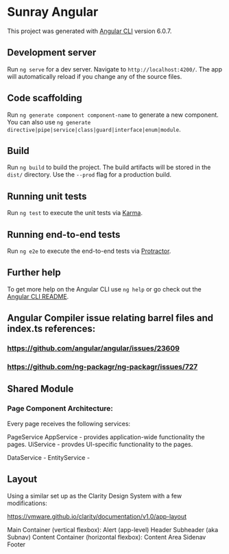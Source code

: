 # Sunray Angular

This project was generated with [Angular CLI](https://github.com/angular/angular-cli) version 6.0.7.

## Development server

Run `ng serve` for a dev server. Navigate to `http://localhost:4200/`. The app will automatically reload if you change any of the source files.

## Code scaffolding

Run `ng generate component component-name` to generate a new component. You can also use `ng generate directive|pipe|service|class|guard|interface|enum|module`.

## Build

Run `ng build` to build the project. The build artifacts will be stored in the `dist/` directory. Use the `--prod` flag for a production build.

## Running unit tests

Run `ng test` to execute the unit tests via [Karma](https://karma-runner.github.io).

## Running end-to-end tests

Run `ng e2e` to execute the end-to-end tests via [Protractor](http://www.protractortest.org/).

## Further help

To get more help on the Angular CLI use `ng help` or go check out the [Angular CLI README](https://github.com/angular/angular-cli/blob/master/README.md).


## Angular Compiler issue relating barrel files and index.ts references:
### https://github.com/angular/angular/issues/23609
### https://github.com/ng-packagr/ng-packagr/issues/727


## Shared Module

### Page Component Architecture:

Every page receives the following services:

PageService
  AppService - provides application-wide functionality the pages.
  UiService - provdes UI-specific functionality to the pages.


DataService -
  EntityService -


## Layout

Using a similar set up as the Clarity Design System with a few modifications:

https://vmware.github.io/clarity/documentation/v1.0/app-layout


Main Container (vertical flexbox):
  Alert (app-level)
  Header
  Subheader (aka Subnav)
  Content Container (horizontal flexbox):
    Content Area
    Sidenav
  Footer
